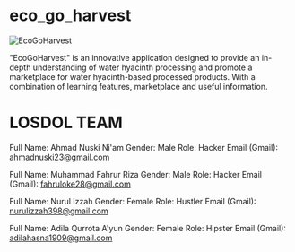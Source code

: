 # eco_go_harvest
![EcoGoHarvest](https://github.com/Eingan/EcoGoHarvest/assets/148530363/e867c117-5e99-441f-88db-62277cf324c1)

"EcoGoHarvest" is an innovative application designed to provide an in-depth understanding of water hyacinth processing and promote a marketplace for water hyacinth-based processed products. With a combination of learning features, marketplace and useful information.

# LOSDOL TEAM
Full Name: Ahmad Nuski Ni'am
Gender: Male
Role: Hacker
Email (Gmail): ahmadnuski23@gmail.com

Full Name: Muhammad Fahrur Riza
Gender: Male
Role: Hacker
Email (Gmail): fahruloke28@gmail.com

Full Name: Nurul Izzah 
Gender: Female 
Role: Hustler 
Email (Gmail): nurulizzah398@gmail.com

Full Name: Adila Qurrota A'yun 
Gender: Female
Role: Hipster 
Email (Gmail): adilahasna1909@gmail.com
